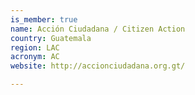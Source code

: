 ```yaml
---
is_member: true
name: Acción Ciudadana / Citizen Action
country: Guatemala
region: LAC
acronym: AC
website: http://accionciudadana.org.gt/

---
```

